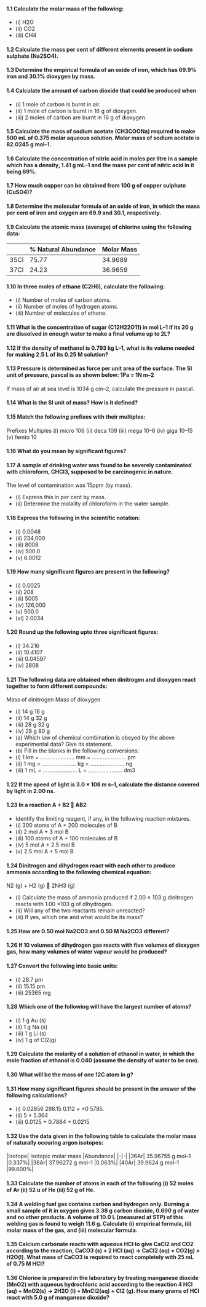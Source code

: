 #### 1.1 Calculate the molar mass of the following:
* (i) H2O 
* (ii) CO2 
* (iii) CH4
#### 1.2 Calculate the mass per cent of different elements present in sodium sulphate (Na2SO4).
#### 1.3 Determine the empirical formula of an oxide of iron, which has 69.9% iron and 30.1% dioxygen by mass.
#### 1.4 Calculate the amount of carbon dioxide that could be produced when
* (i) 1 mole of carbon is burnt in air.
* (ii) 1 mole of carbon is burnt in 16 g of dioxygen.
* (iii) 2 moles of carbon are burnt in 16 g of dioxygen.
#### 1.5 Calculate the mass of sodium acetate (CH3COONa) required to make 500 mL of 0.375 molar aqueous solution. Molar mass of sodium acetate is 82.0245 g mol–1.
#### 1.6 Calculate the concentration of nitric acid in moles per litre in a sample which has a density, 1.41 g mL–1 and the mass per cent of nitric acid in it being 69%.
#### 1.7 How much copper can be obtained from 100 g of copper sulphate (CuSO4)?
#### 1.8 Determine the molecular formula of an oxide of iron, in which the mass per cent of iron and oxygen are 69.9 and 30.1, respectively.
#### 1.9 Calculate the atomic mass (average) of chlorine using the following data:
||% Natural Abundance| Molar Mass|
|-|-|-|
|35Cl| 75.77| 34.9689|
|37Cl| 24.23| 36.9659|
#### 1.10 In three moles of ethane (C2H6), calculate the following:
* (i) Number of moles of carbon atoms.
* (ii) Number of moles of hydrogen atoms.
* (iii) Number of molecules of ethane.
#### 1.11 What is the concentration of sugar (C12H22O11) in mol L–1 if its 20 g are dissolved in enough water to make a final volume up to 2L?
#### 1.12 If the density of methanol is 0.793 kg L–1, what is its volume needed for making 2.5 L of its 0.25 M solution?
#### 1.13 Pressure is determined as force per unit area of the surface. The SI unit of pressure, pascal is as shown below: 1Pa = 1N m–2
If mass of air at sea level is 1034 g cm–2, calculate the pressure in pascal.
#### 1.14 What is the SI unit of mass? How is it defined?
#### 1.15 Match the following prefixes with their multiples:
Prefixes Multiples
(i) micro 106
(ii) deca 109
(iii) mega 10–6
(iv) giga 10–15
(v) femto 10
#### 1.16 What do you mean by significant figures?
#### 1.17 A sample of drinking water was found to be severely contaminated with chloroform, CHCl3, supposed to be carcinogenic in nature. 
The level of contamination was 15ppm (by mass).
* (i) Express this in per cent by mass.
* (ii) Determine the molality of chloroform in the water sample.
#### 1.18 Express the following in the scientific notation:
* (i) 0.0048
* (ii) 234,000
* (iii) 8008
* (iv) 500.0
* (v) 6.0012
#### 1.19 How many significant figures are present in the following?
* (i) 0.0025
* (ii) 208
* (iii) 5005
* (iv) 126,000
* (v) 500.0
* (vi) 2.0034
#### 1.20 Round up the following upto three significant figures:
* (i) 34.216
* (ii) 10.4107
* (iii) 0.04597
* (iv) 2808
#### 1.21 The following data are obtained when dinitrogen and dioxygen react together to form different compounds:
Mass of dinitrogen Mass of dioxygen
* (i) 14 g 16 g
* (ii) 14 g 32 g
* (iii) 28 g 32 g
* (iv) 28 g 80 g
* (a) Which law of chemical combination is obeyed by the above experimental data? Give its statement.
* (b) Fill in the blanks in the following conversions:
* (i) 1 km = ...................... mm = ...................... pm
* (ii) 1 mg = ...................... kg = ...................... ng
* (iii) 1 mL = ...................... L = ...................... dm3
#### 1.22 If the speed of light is 3.0 × 108 m s–1, calculate the distance covered by light in 2.00 ns.
#### 1.23 In a reaction A + B2  AB2
* Identify the limiting reagent, if any, in the following reaction mixtures.
* (i) 300 atoms of A + 200 molecules of B
* (ii) 2 mol A + 3 mol B
* (iii) 100 atoms of A + 100 molecules of B
* (iv) 5 mol A + 2.5 mol B
* (v) 2.5 mol A + 5 mol B
#### 1.24 Dinitrogen and dihydrogen react with each other to produce ammonia according to the following chemical equation:
N2 (g) + H2 (g)  2NH3 (g)
* (i) Calculate the mass of ammonia produced if 2.00 × 103 g dinitrogen reacts with 1.00 ×103 g of dihydrogen.
* (ii) Will any of the two reactants remain unreacted?
* (iii) If yes, which one and what would be its mass?
#### 1.25 How are 0.50 mol Na2CO3 and 0.50 M Na2CO3 different?
#### 1.26 If 10 volumes of dihydrogen gas reacts with five volumes of dioxygen gas, how many volumes of water vapour would be produced?
#### 1.27 Convert the following into basic units:
* (i) 28.7 pm
* (ii) 15.15 pm
* (iii) 25365 mg
#### 1.28 Which one of the following will have the largest number of atoms?
* (i) 1 g Au (s)
* (ii) 1 g Na (s)
* (iii) 1 g Li (s)
* (iv) 1 g of Cl2(g)
#### 1.29 Calculate the molarity of a solution of ethanol in water, in which the mole fraction of ethanol is 0.040 (assume the density of water to be one).
#### 1.30 What will be the mass of one 12C atom in g?
#### 1.31 How many significant figures should be present in the answer of the following calculations?
* (i) 0.02856 298.15 0.112 × ×0 5785. 
* (ii) 5 × 5.364
* (iii) 0.0125 + 0.7864 + 0.0215
#### 1.32 Use the data given in the following table to calculate the molar mass of naturally occuring argon isotopes:
|Isotope| Isotopic molar mass |Abundance|
|-|-|
|36Ar| 35.96755 g mol–1 |0.337%|
|38Ar| 37.96272 g mol–1 |0.063%|
|40Ar| 39.9624 g mol–1 |99.600%|
#### 1.33 Calculate the number of atoms in each of the following (i) 52 moles of Ar (ii) 52 u of He (iii) 52 g of He.
#### 1.34 A welding fuel gas contains carbon and hydrogen only. Burning a small sample of it in oxygen gives 3.38 g carbon dioxide, 0.690 g of water and no other products. A volume of 10.0 L (measured at STP) of this welding gas is found to weigh 11.6 g. Calculate (i) empirical formula, (ii) molar mass of the gas, and (iii) molecular formula.
#### 1.35 Calcium carbonate reacts with aqueous HCl to give CaCl2 and CO2 according to the reaction, CaCO3 (s) + 2 HCl (aq) → CaCl2 (aq) + CO2(g) + H2O(l). What mass of CaCO3 is required to react completely with 25 mL of 0.75 M HCl?
#### 1.36 Chlorine is prepared in the laboratory by treating manganese dioxide (MnO2) with aqueous hydrochloric acid according to the reaction 4 HCl (aq) + MnO2(s) → 2H2O (l) + MnCl2(aq) + Cl2 (g). How many grams of HCl react with 5.0 g of manganese dioxide?
